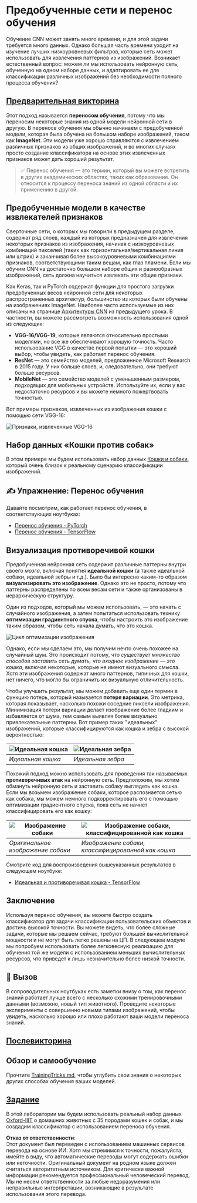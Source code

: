 # Предобученные сети и перенос обучения

Обучение CNN может занять много времени, и для этой задачи требуется много данных. Однако большая часть времени уходит на изучение лучших низкоуровневых фильтров, которые сеть может использовать для извлечения паттернов из изображений. Возникает естественный вопрос: можем ли мы использовать нейронную сеть, обученную на одном наборе данных, и адаптировать ее для классификации различных изображений без необходимости полного процесса обучения?

## [Предварительная викторина](https://red-field-0a6ddfd03.1.azurestaticapps.net/quiz/108)

Этот подход называется **переносом обучения**, потому что мы переносим некоторые знания из одной модели нейронной сети в другую. В переносе обучения мы обычно начинаем с предобученной модели, которая была обучена на большом наборе изображений, таком как **ImageNet**. Эти модели уже хорошо справляются с извлечением различных признаков из общих изображений, и во многих случаях просто создание классификатора на основе этих извлеченных признаков может дать хороший результат.

> ✅ Перенос обучения — это термин, который вы можете встретить в других академических областях, таких как образование. Он относится к процессу переноса знаний из одной области и их применению в другой.

## Предобученные модели в качестве извлекателей признаков

Сверточные сети, о которых мы говорили в предыдущем разделе, содержат ряд слоев, каждый из которых предназначен для извлечения некоторых признаков из изображения, начиная с низкоуровневых комбинаций пикселей (таких как горизонтальная/вертикальная линия или штрих) и заканчивая более высокоуровневыми комбинациями признаков, соответствующими таким вещам, как глаз пламени. Если мы обучим CNN на достаточно большом наборе общих и разнообразных изображений, сеть должна научиться извлекать эти общие признаки.

Как Keras, так и PyTorch содержат функции для простого загрузки предобученных весов нейронной сети для некоторых распространенных архитектур, большинство из которых были обучены на изображениях ImageNet. Наиболее часто используемые из них описаны на странице [Архитектуры CNN](../07-ConvNets/CNN_Architectures.md) из предыдущего урока. В частности, вы можете рассмотреть возможность использования одной из следующих:

* **VGG-16/VGG-19**, которые являются относительно простыми моделями, но все же обеспечивают хорошую точность. Часто использование VGG в качестве первой попытки — это хороший выбор, чтобы увидеть, как работает перенос обучения.
* **ResNet** — это семейство моделей, предложенное Microsoft Research в 2015 году. У них больше слоев, и, следовательно, они требуют больше ресурсов.
* **MobileNet** — это семейство моделей с уменьшенным размером, подходящих для мобильных устройств. Используйте их, если у вас недостаточно ресурсов и вы можете немного пожертвовать точностью.

Вот примеры признаков, извлеченных из изображения кошки с помощью сети VGG-16:

![Признаки, извлеченные VGG-16](../../../../../translated_images/features.6291f9c7ba3a0b951af88fc9864632b9115365410765680680d30c927dd67354.ru.png)

## Набор данных «Кошки против собак»

В этом примере мы будем использовать набор данных [Кошки и собаки](https://www.microsoft.com/download/details.aspx?id=54765&WT.mc_id=academic-77998-cacaste), который очень близок к реальному сценарию классификации изображений.

## ✍️ Упражнение: Перенос обучения

Давайте посмотрим, как работает перенос обучения, в соответствующих ноутбуках:

* [Перенос обучения - PyTorch](../../../../../lessons/4-ComputerVision/08-TransferLearning/TransferLearningPyTorch.ipynb)
* [Перенос обучения - TensorFlow](../../../../../lessons/4-ComputerVision/08-TransferLearning/TransferLearningTF.ipynb)

## Визуализация противоречивой кошки

Предобученная нейронная сеть содержит различные паттерны внутри своего *мозга*, включая понятия **идеальной кошки** (а также идеальной собаки, идеальной зебры и т.д.). Было бы интересно каким-то образом **визуализировать это изображение**. Однако это не просто, потому что паттерны распределены по всем весам сети и также организованы в иерархическую структуру.

Один из подходов, который мы можем использовать, — это начать с случайного изображения, а затем попытаться использовать технику **оптимизации градиентного спуска**, чтобы настроить это изображение таким образом, чтобы сеть начала думать, что это кошка.

![Цикл оптимизации изображения](../../../../../translated_images/ideal-cat-loop.999fbb8ff306e044f997032f4eef9152b453e6a990e449bbfb107de2493cc37e.ru.png)

Однако, если мы сделаем это, мы получим нечто очень похожее на случайный шум. Это происходит потому, что *существует множество способов заставить сеть думать, что входное изображение — это кошка*, включая некоторые, которые не имеют визуального смысла. Хотя эти изображения содержат много паттернов, типичных для кошки, нет ничего, что могло бы ограничить их визуальную отличительность.

Чтобы улучшить результат, мы можем добавить еще один термин в функцию потерь, который называется **потеря вариации**. Это метрика, которая показывает, насколько похожи соседние пиксели изображения. Минимизация потери вариации делает изображение более гладким и избавляется от шума, тем самым выявляя более визуально привлекательные паттерны. Вот пример таких "идеальных" изображений, которые классифицируются как кошка и зебра с высокой вероятностью:

![Идеальная кошка](../../../../../translated_images/ideal-cat.203dd4597643d6b0bd73038b87f9c0464322725e3a06ab145d25d4a861c70592.ru.png) | ![Идеальная зебра](../../../../../translated_images/ideal-zebra.7f70e8b54ee15a7a314000bb5df38a6cfe086ea04d60df4d3ef313d046b98a2b.ru.png)
-----|-----
 *Идеальная кошка* | *Идеальная зебра*

Похожий подход можно использовать для проведения так называемых **противоречивых атак** на нейронную сеть. Предположим, мы хотим обмануть нейронную сеть и заставить собаку выглядеть как кошка. Если мы возьмем изображение собаки, которое распознается сетью как собака, мы можем немного подкорректировать его с помощью оптимизации градиентного спуска, пока сеть не начнет классифицировать его как кошку:

![Изображение собаки](../../../../../translated_images/original-dog.8f68a67d2fe0911f33041c0f7fce8aa4ea919f9d3917ec4b468298522aeb6356.ru.png) | ![Изображение собаки, классифицированной как кошка](../../../../../translated_images/adversarial-dog.d9fc7773b0142b89752539bfbf884118de845b3851c5162146ea0b8809fc820f.ru.png)
-----|-----
*Оригинальное изображение собаки* | *Изображение собаки, классифицированной как кошка*

Смотрите код для воспроизведения вышеуказанных результатов в следующем ноутбуке:

* [Идеальная и противоречивая кошка - TensorFlow](../../../../../lessons/4-ComputerVision/08-TransferLearning/AdversarialCat_TF.ipynb)
## Заключение

Используя перенос обучения, вы можете быстро создать классификатор для задачи классификации пользовательских объектов и достичь высокой точности. Вы можете видеть, что более сложные задачи, которые мы решаем сейчас, требуют большей вычислительной мощности и не могут быть легко решены на ЦП. В следующем модуле мы попробуем использовать более легковесную реализацию для обучения той же модели с использованием меньших вычислительных ресурсов, что приведет к лишь незначительно более низкой точности.

## 🚀 Вызов

В сопроводительных ноутбуках есть заметки внизу о том, как перенос знаний работает лучше всего с несколько схожими тренировочными данными (возможно, новый тип животного). Проведите некоторые эксперименты с совершенно новыми типами изображений, чтобы увидеть, насколько хорошо или плохо работают ваши модели переноса знаний.

## [Послевикторина](https://red-field-0a6ddfd03.1.azurestaticapps.net/quiz/208)

## Обзор и самообучение

Прочтите [TrainingTricks.md](TrainingTricks.md), чтобы углубить свои знания о некоторых других способах обучения ваших моделей.

## [Задание](lab/README.md)

В этой лаборатории мы будем использовать реальный набор данных [Oxford-IIIT](https://www.robots.ox.ac.uk/~vgg/data/pets/) о домашних животных с 35 породами кошек и собак, и мы создадим классификатор с использованием переноса обучения.

**Отказ от ответственности**:  
Этот документ был переведен с использованием машинных сервисов перевода на основе ИИ. Хотя мы стремимся к точности, пожалуйста, имейте в виду, что автоматические переводы могут содержать ошибки или неточности. Оригинальный документ на родном языке должен считаться авторитетным источником. Для критически важной информации рекомендуется профессиональный человеческий перевод. Мы не несем ответственности за любые недоразумения или неправильные интерпретации, возникающие в результате использования этого перевода.